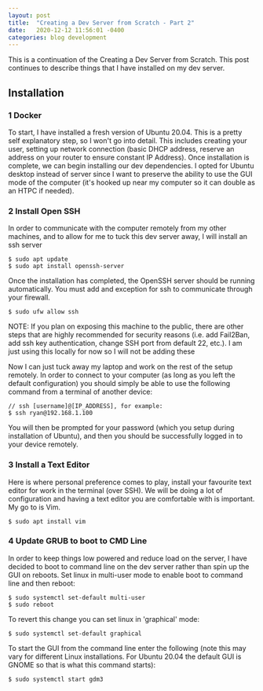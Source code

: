 ```yaml
---
layout: post
title:  "Creating a Dev Server from Scratch - Part 2"
date:   2020-12-12 11:56:01 -0400
categories: blog development
---
```


This is a continuation of the Creating a Dev Server from Scratch. This post continues to describe things that I have installed on my dev server.


## Installation
### 1 Docker
To start, I have installed a fresh version of Ubuntu 20.04. This is a pretty self explanatory step, so I won't go into detail. This includes creating your user, setting up network connection (basic DHCP address, reserve an address on your router to ensure constant IP Address). Once installation is complete, we can begin installing our dev dependencies. I opted for Ubuntu desktop instead of server since I want to preserve the ability to use the GUI mode of the computer (it's hooked up near my computer so it can double as an HTPC if needed).

### 2 Install Open SSH
In order to communicate with the computer remotely from my other machines, and to allow for me to tuck this dev server away, I will install an ssh server
```
$ sudo apt update
$ sudo apt install openssh-server
```
Once the installation has completed, the OpenSSH server should be running automatically. You must add and exception for ssh to communicate through your firewall.
```
$ sudo ufw allow ssh
```
NOTE: If you plan on exposing this machine to the public, there are other steps that are highly recommended for security reasons (i.e. add Fail2Ban, add ssh key authentication, change SSH port from default 22, etc.). I am just using this locally for now so I will not be adding these 

Now I can just tuck away my laptop and work on the rest of the setup remotely. In order to connect to your computer (as long as you left the default configuration) you should simply be able to use the following command from a terminal of another device:
```
// ssh [username]@[IP_ADDRESS], for example:
$ ssh ryan@192.168.1.100
```
You will then be prompted for your password (which you setup during installation of Ubuntu), and then you should be successfully logged in to your device remotely.

### 3 Install a Text Editor
Here is where personal preference comes to play, install your favourite text editor for work in the terminal (over SSH). We will be doing a lot of configuration and having a text editor you are comfortable with is important. My go to is Vim.

```
$ sudo apt install vim
```

### 4 Update GRUB to boot to CMD Line
In order to keep things low powered and reduce load on the server, I have decided to boot to command line on the dev server rather than spin up the GUI on reboots. Set linux in multi-user mode to enable boot to command line and then reboot:
```
$ sudo systemctl set-default multi-user
$ sudo reboot
```
To revert this change you can set linux in 'graphical' mode:
```
$ sudo systemctl set-default graphical
```
To start the GUI from the command line enter the following (note this may vary for different Linux installations. For Ubuntu 20.04 the default GUI is GNOME so that is what this command starts):
```
$ sudo systemctl start gdm3
```